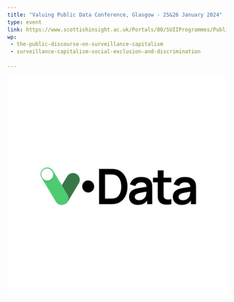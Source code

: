 ```yaml
---
title: "Valuing Public Data Conference, Glasgow - 25&26 January 2024"
type: event
link: https://www.scottishinsight.ac.uk/Portals/80/SUIIProgrammes/Public%20Sector%20Data/Public%20Data%20Jan24%20Workshop%20Programme%20V1.pdf
wp:
 - the-public-discourse-on-surveillance-capitalism
 - surveillance-capitalism-social-exclusion-and-discrimination

---
```


![{title}](./image.png)
